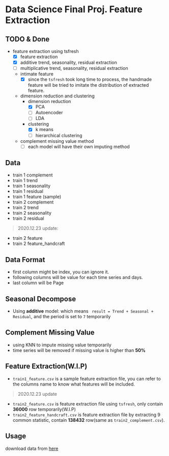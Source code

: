 # Data Science Final Proj. Feature Extraction 

## TODO & Done
- feature extraction using tsfresh 
    - [x] feature extraction
    - [x] additive trend, seasonality, residual extraction
    - [ ] multiplicative trend, seasonality, residual extraction
    - intimate feature
        - [x]  since the `tsfresh` took long time to process, the handmade feature will be tried to imitate the distribution of extracted feature. 
    - dimension reduction and clustering
        - dimension reduction 
            - [x] PCA
            - [ ] Autoencoder
            - [ ] LDA
        - clustering
            - [x] k means
            - [ ] hierarchical clustering
     - complement missing value method 
        - [ ] each model will have their own imputing method  
           
## Data
-  train 1 complement
-  train 1 trend
-  train 1 seasonality
-  train 1 residual
-  train 1 feature (sample)
-  train 2 complement
-  train 2 trend
-  train 2 seasonality
-  train 2 residual
> 2020.12.23 update: 
-  train 2 feature
-  train 2 feature_handcraft 

## Data Format
- first column might be index, you can ignore it.
- following columns will be value for each time series and days.
- last column will be Page

## Seasonal Decompose
- Using **additive** model: which means 
 ` result = Trend + Seasonal + Residual`, and the period is set to `7` temporarily 

## Complement Missing Value
- using KNN to impute missing value temporarily
- time series will be removed if missing value is higher than **50%** 

## Feature Extraction(W.I.P)
- `train1_feature.csv` is a sample feature extraction file, you can refer to the columns name to know what features will be included. 
> 2020.12.23 update
- `train2_feature.csv` is feature extraction file using `tsfresh`, only contain **36000** row temporarily(W.I.P)
- `train2_feature_handcraft.csv` is feature extraction file by extracting 9 common statistic, contain **138432** row(same as `train2_complement.csv`). 
## Usage
download data from [here](https://drive.google.com/drive/folders/1FuRki8KuII1hj-868KJeClXOgTqKcYVj?usp=sharing)  

 